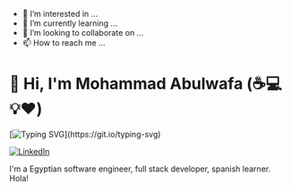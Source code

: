 - 👀 I’m interested in ...
- 🌱 I’m currently learning ...
- 💞️ I’m looking to collaborate on ...
- 📫 How to reach me ...

# 👋 Hi, I'm Mohammad Abulwafa (:coffee::computer::bulb::heart:)

[![Typing SVG](https://readme-typing-svg.herokuapp.com?font=comfortaa&color=016EEA&size=24&width=500&lines=Egyptian+Software+Engineer;Always+learning+new+things;Nice+to+meet+you...)](https://git.io/typing-svg)

[![LinkedIn](https://img.shields.io/badge/LinkedIn-%230077B5.svg?&style=flat-square&logo=linkedin&logoColor=white)](https://www.linkedin.com/in/mohammad-abulwafa) 


I'm a Egyptian software engineer, full stack developer, spanish learner. Hola!

<!---
MohammadAbulwafa/MohammadAbulwafa is a ✨ special ✨ repository because its `README.md` (this file) appears on your GitHub profile.
You can click the Preview link to take a look at your changes.
--->
